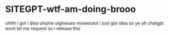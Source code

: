 # SITEGPT-wtf-am-doing-brooo
uhhh  i got i diea uhuhw uighwueo moweiutot i just got idea so ye uh chatgpt wont let me request so i release thsi
